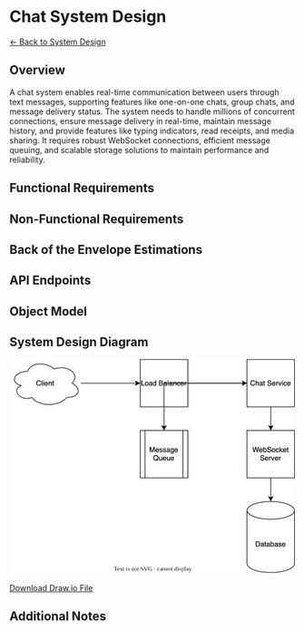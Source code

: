 # Chat System Design

[← Back to System Design](../system-design.md)

## Overview

A chat system enables real-time communication between users through text messages, supporting features like one-on-one chats, group chats, and message delivery status. The system needs to handle millions of concurrent connections, ensure message delivery in real-time, maintain message history, and provide features like typing indicators, read receipts, and media sharing. It requires robust WebSocket connections, efficient message queuing, and scalable storage solutions to maintain performance and reliability.

## Functional Requirements

## Non-Functional Requirements

## Back of the Envelope Estimations

## API Endpoints

## Object Model

## System Design Diagram

![Chat System Design](chat-system.svg)

[Download Draw.io File](chat-system.drawio)

## Additional Notes
